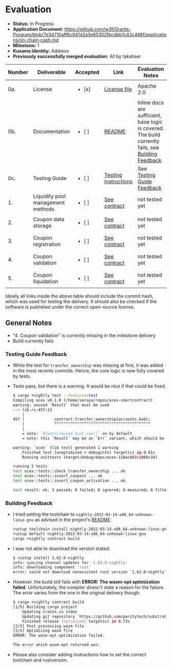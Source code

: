 # Evaluation

- **Status:** In Progress
- **Application Document:** https://github.com/w3f/Grants-Program/blob/7e34710aff6c941d2a3e65302fbcdbb1c43c466f/applications/on-chain-cash.md
- **Milestone:** 1
- **Kusama Identity:** Address
- **Previously successfully merged evaluation:** All by takahser

| Number | Deliverable | Accepted | Link | Evaluation Notes |
| ------ | ----------- | -------- | ---- |----------------- |
| 0a. | License | <ul><li>[x] </li></ul> | [License file](https://github.com/bsn-si/ocex-smartcontract/blob/f9d3dc4ec01c713f35df9e4af410c722b9344f64/LICENSE) |  Apache 2.0 |
| 0b. | Documentation | <ul><li>[ ] </li></ul> | [README](https://github.com/bsn-si/ocex-smartcontract/tree/7946707a23ab9a7c95baeb9d3d9f8c34baee9b6b#how-to) | Inline docs are sufficient, base logic is covered. The build currently fails, see [Building Feedback](#building-feedback) |
| 0c. | Testing Guide | <ul><li>[ ] </li></ul> | [Testing instructions](https://github.com/bsn-si/ocex-smartcontract/tree/7946707a23ab9a7c95baeb9d3d9f8c34baee9b6b#compile--run-tests) | See [Testing Guide Feedback](#testing-guide-feedback) |
| 1. | Liquidity pool management methods | <ul><li>[ ] </li></ul> | [See contract](https://github.com/bsn-si/ocex-smartcontract/blob/7946707a23ab9a7c95baeb9d3d9f8c34baee9b6b/lib.rs#L219) |  not tested yet |  
| 2. | Coupon data storage | <ul><li>[ ] </li></ul> | [See contract](https://github.com/bsn-si/ocex-smartcontract/blob/7946707a23ab9a7c95baeb9d3d9f8c34baee9b6b/lib.rs#L60) |  not tested yet |  
| 3. | Coupon registration | <ul><li>[ ] </li></ul> | [See contract](https://github.com/bsn-si/ocex-smartcontract/blob/7946707a23ab9a7c95baeb9d3d9f8c34baee9b6b/lib.rs#L97) |  not tested yet |
| 4. | Coupon validation | <ul><li>[ ] </li></ul> | [See contract](https://github.com/bsn-si/ocex-smartcontract/blob/f9d3dc4ec01c713f35df9e4af410c722b9344f64/lib.rs#L263) | not tested yet |  
| 5. | Coupon liquidation | <ul><li>[ ] </li></ul> | [See contract](https://github.com/bsn-si/ocex-smartcontract/blob/7946707a23ab9a7c95baeb9d3d9f8c34baee9b6b/lib.rs#L236)  | not tested yet | 


Ideally all links inside the above table should include the commit hash,
which was used for testing the delivery. It should also be checked if the software is published under the correct open-source license.

## General Notes

- "4. Coupon validation" is currently missing in the milestone delivery
- Build currently fails

### Testing Guide Feedback

- While the test for `transfer_ownership` was missing at first, it was added in the most recents commits. Hence, the core logic is now fully covered by tests.

- Tests pass, but there is a warning. It would be nice if that could be fixed.
    ```bash
    $ cargo +nightly test --features=test
    Compiling ocex v0.1.0 (/home/seraya/repos/ocex-smartcontract)
    warning: unused `Result` that must be used
    --> lib.rs:457:13
        |
    457 |             contract.transfer_ownership(accounts.bob);
        |             ^^^^^^^^^^^^^^^^^^^^^^^^^^^^^^^^^^^^^^^^^^
        |
        = note: `#[warn(unused_must_use)]` on by default
        = note: this `Result` may be an `Err` variant, which should be handled

    warning: `ocex` (lib test) generated 1 warning
        Finished test [unoptimized + debuginfo] target(s) in 0.81s
        Running unittests (target/debug/deps/ocex-118ac0d3c1060c34)

    running 3 tests
    test ocex::tests::check_transfer_ownership ... ok
    test ocex::tests::insert_coupons ... ok
    test ocex::tests::insert_coupon_activation ... ok

    test result: ok. 3 passed; 0 failed; 0 ignored; 0 measured; 0 filtered out; finished in 0.01s
    ```

### Building Feedback

- I tried setting the toolchain to `nightly-2022-03-14-x86_64-unknown-linux-gnu` as advised in the project's [README](https://github.com/bsn-si/ocex-smartcontract/blob/f9d3dc4ec01c713f35df9e4af410c722b9344f64/README.md#resolve-common-errors):

    ```bash
    rustup toolchain install nightly-2022-03-14-x86_64-unknown-linux-gnu
    rustup default nightly-2022-03-14-x86_64-unknown-linux-gnu
    cargo +nightly contract build
    ```

- I was not able to download the version stated:

    ```bash
    $ rustup install 1.62.0-nightly
    info: syncing channel updates for '1.62.0-nightly'
    info: downloading component 'rust'
    error: could not download nonexistent rust version `1.62.0-nightly`: could not download file from 'https://static.rust-lang.org/dist/rust-1.62.0-nightly.tar.gz.sha256' to '/home/xxx/.rustup/tmp/fswver2jnpzd6t4j_file': http request returned an unsuccessful status code: 404
    ```

- However, the build still fails with **ERROR: The wasm-opt optimization failed**. Unfortunately, the compiler doesn't state a reason for the failure. The error varies from the one in the original delivery though.

    ```bash
    $ cargo +nightly contract build
    [1/5] Building cargo project
        Updating crates.io index
        Updating git repository `https://github.com/paritytech/substrate.git`
        Finished release [optimized] target(s) in 0.73s
    [2/5] Post processing wasm file
    [3/5] Optimizing wasm file
    ERROR: The wasm-opt optimization failed.

    The error which wasm-opt returned was: 
    ```

- Please also consider adding instructions how to set the correct toolchain and rustversion.